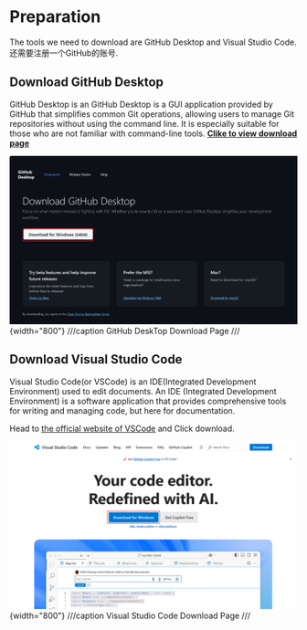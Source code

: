 # Preparation

The tools we need to download are GitHub Desktop and Visual Studio Code. 还需要注册一个GitHub的账号.

## Download GitHub Desktop

GitHub Desktop is an GitHub Desktop is a GUI application provided by GitHub that simplifies common Git operations, allowing users to manage Git repositories without using the command line. It is especially suitable for those who are not familiar with command-line tools. [**Clike to view download page**](https://desktop.github.com/download/)

![github-desktop-download](assets/github-desktop-download.png){width="800"}
///caption
GitHub DeskTop Download Page
///

## Download Visual Studio Code

Visual Studio Code(or VSCode) is an IDE(Integrated Development Environment) used to edit documents. An IDE (Integrated Development Environment) is a software application that provides comprehensive tools for writing and managing code, but here for documentation.

Head to [the official website of VSCode](https://code.visualstudio.com/) and Click download.

![vscode-download](assets/download-vscode.png){width="800"}
///caption
Visual Studio Code Download Page
///

